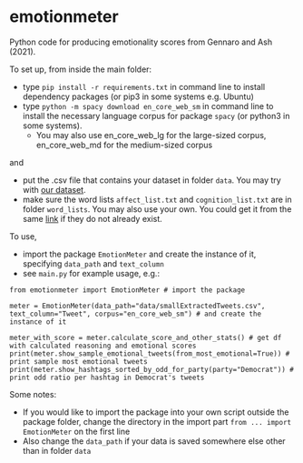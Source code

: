 # emotionmeter
Python code for producing emotionality scores from Gennaro and Ash (2021).

To set up, from inside the main folder:

- type `pip install -r requirements.txt` in command line to install dependency packages (or pip3 in some systems e.g. Ubuntu)
- type `python -m spacy download en_core_web_sm` in command line to install the necessary language corpus for package `spacy` (or python3 in some systems). 
    - You may also use en_core_web_lg for the large-sized corpus, en_core_web_md for the medium-sized corpus

and

- put the .csv file that contains your dataset in folder `data`. You may try with [our dataset](https://polybox.ethz.ch/index.php/s/Us2HeNYzsu509dm).
- make sure the word lists `affect_list.txt` and `cognition_list.txt` are in folder `word_lists`. You may also use your own. You could get it from the same [link](https://polybox.ethz.ch/index.php/s/Us2HeNYzsu509dm) if they do not already exist. 

To use, 
- import the package `EmotionMeter` and create the instance of it, specifying `data_path` and `text_column`
- see `main.py` for example usage, e.g.:

```
from emotionmeter import EmotionMeter # import the package

meter = EmotionMeter(data_path="data/smallExtractedTweets.csv", text_column="Tweet", corpus="en_core_web_sm") # and create the instance of it

meter_with_score = meter.calculate_score_and_other_stats() # get df with calculated reasoning and emotional scores
print(meter.show_sample_emotional_tweets(from_most_emotional=True)) # print sample most emotional tweets
print(meter.show_hashtags_sorted_by_odd_for_party(party="Democrat")) # print odd ratio per hashtag in Democrat's tweets
```

Some notes:
- If you would like to import the package into your own script outside the package folder, change the directory in the import part `from ... import EmotionMeter` on the first line
- Also change the `data_path` if your data is saved somewhere else other than in folder `data`
